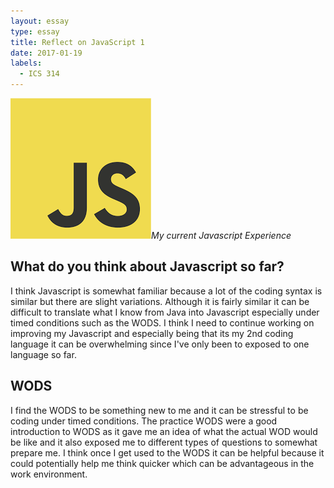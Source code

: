 ```yaml
---
layout: essay
type: essay
title: Reflect on JavaScript 1
date: 2017-01-19
labels:
  - ICS 314
---
```


<img class="ui tiny right spaced image" src="../images/javascript.png">*My current Javascript Experience*

## What do you think about Javascript so far?

I think Javascript is somewhat familiar because a lot of the coding syntax is similar but there are slight variations. Although it is fairly similar it can be difficult to translate what I know from Java into Javascript especially under timed conditions such as the WODS. I think I need to continue working on improving my Javascript and especially being that its my 2nd coding language it can be overwhelming since I've only been to exposed to one language so far.

## WODS

I find the WODS to be something new to me and it can be stressful to be coding under timed conditions. The practice WODS were a good introduction to WODS as it gave me an idea of what the actual WOD would be like and it also exposed me to different types of questions to somewhat prepare me. I think once I get used to the WODS it can be helpful because it could potentially help me think quicker which can be advantageous in the work environment.
